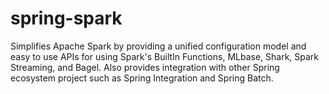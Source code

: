 spring-spark
============

Simplifies Apache Spark by providing a unified configuration model and easy to use APIs for using Spark's BuiltIn Functions, MLbase, Shark, Spark Streaming, and Bagel. Also provides integration with other Spring ecosystem project such as Spring Integration and Spring Batch.
